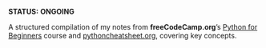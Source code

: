 **STATUS:** __ONGOING__

A structured compilation of my notes from **freeCodeCamp.org**’s [Python for Beginners](https://www.youtube.com/watch?v=eWRfhZUzrAc) course and [pythoncheatsheet.org](https://www.pythoncheatsheet.org/), covering key concepts.
